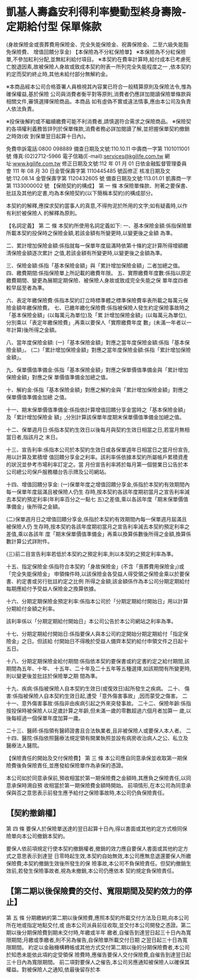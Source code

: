 # 凱基人壽鑫安利得利率變動型終身壽險-定期給付型 保單條款

(身故保險金或喪葬費用保險金、完全失能保險金、祝壽保險金、二至六級失能豁免保險費、
增值回饋分享金)
【本保險為不分紅保險單】
※本保險為不分紅保險單,不參加紅利分配,並無紅利給付項目。 ※本契約在費率計算時,給付成本已考慮死亡脫退因素,故被保險人身故或致成本契約附表一所列完全失能程度之一
,依本契約約定而契約終止時,其他未給付部分無解約金。 

※本商品經本公司合格簽署人員檢視其內容業已符合一般精算原則及保險法令,惟為確保權益,基於保險 公司與消費者衡平對等原則,消費者仍應詳加閱讀保險單條款與相關文件,審慎選擇保險商品。本商品 如有虛偽不實或違法情事,應由本公司及負責人依法負責。

※投保後解約或不繼續繳費可能不利消費者,請慎選符合需求之保險商品。 ※保險契約各項權利義務皆詳列於保單條款,消費者務必詳加閱讀了解,並把握保單契約撤銷之時效(收 到保單翌日起算十日內)。

免費申訴電話:0800 098889 備查日期及文號:110.10.11 中壽商一字第 1101011001 號 傳真:(02)2712-5966 電子信箱(E-mail):services@kgilife.com.tw 網址:www.kgilife.com.tw 修正日期及文號:112 年 01 月 01 日依金融監督管理委員會 111 年 08 月 30 日金管保壽字第 1110445485 號函修正 核准日期及文號:112.08.14 金管保壽字第 1120432605 號 備查日期及文號:113.01.01 凱壽商一字第 1133000002 號
【保險契約的構成】
第 一 條 本保險單條款、附著之要保書、批註及其他約定書,均為本保險契約(以下簡稱本契約)的構成部分。

本契約的解釋,應探求契約當事人的真意,不得拘泥於所用的文字;如有疑義時,以作有利於被保險人 的解釋為原則。

【名詞定義】
第 二 條 本契約所使用名詞定義如下:
一、基本保險金額:係指保險單所載本契約投保時之保險金額,若該金額有所變更時,以變更後之金額 為準。

二、累計增加保險金額:係指就每一保單年度屆滿時依第十條約定計算所得增額繳清保險金額逐次累計 之值,若該金額有所變更時,以變更後之金額為準。

三、保險金額:係指「基本保險金額」與「累計增加保險金額」二者加總之值。 四、繳費期間:係指保險單上所記載的繳費年限。 五、實際繳費年度數:係指以原定繳費期間、變更為展期定期保險、被保險人身故或致成完全失能之保 單年度四者較早屆至者為準。

六、表定年繳保險費:係指本契約訂立時標準體之標準保險費率表所載之每萬元保險金額年繳保險費。 七、已繳年繳化保險費:係指被保險人發生約定保險事故時之「基本保險金額」(以每萬元為單位)及「累 計增加保險金額」(以每萬元為單位),分別乘以「表定年繳保險費」,再乘以要保人「實際繳費年度 數」(未滿一年者以一年計算)後所得之金額。

八、當年度保險金額:
(一)「基本保險金額」對應之當年度保險金額:係指「基本保險金額」。 (二)「累計增加保險金額」對應之當年度保險金額:係指「累計增加保險金額」。

九、保單價值準備金:係指「基本保險金額」對應之保單價值準備金與「累計增加保險金額」對應之保 單價值準備金加總之值。

十、解約金:係指「基本保險金額」對應之解約金與「累計增加保險金額」對應之保單價值準備金加總 之值。

十一、期末保單價值準備金:係指依計算增值回饋分享金當時之「基本保險金額」及「累計增加保險金 額」,分別計算該保單年度期末保單價值準備金加總之值。

十二、保單週月日:係指本契約生效日以後每月與契約生效日相當之日,若當月無相當日者,指該月之 末日。

十三、宣告利率:係指本公司於本契約生效日或各保單週年日相當日之當月份宣告,用以計算及累積增 值回饋分享金之利率。該利率係依據本契約所屬帳戶累積資產的狀況並參考市場利率訂定之。當 月份宣告利率將於每月第一個營業日公告於本公司總公司保戶服務櫃台告示牌及公司網站。

十四、增值回饋分享金:
(一)保單年度之增值回饋分享金,係指於本契約有效期間內每一保單年度屆滿且被保險人仍生 存時,按本契約各該年度期初當月之宣告利率減去本契約預定利率(年利率百分之一點七 五)之差值,乘以各該年度「期末保單價值準備金」後所得之金額。

(二)保單週月日之增值回饋分享金,係指於本契約有效期間內每一保單週月屆滿且被保險人仍 生存時,按本契約各該年度期初當月之宣告利率減去本契約預定利率之差值,乘以各該年 度「期末保單價值準備金」再乘以換算係數後所得之金額,換算係數計算公式詳附件。

(三)前二目宣告利率若低於本契約之預定利率,則以本契約之預定利率為準。

十五、指定保險金:係指符合本契約「身故保險金」(不含「喪葬費用保險金」)或「完全失能保險金」
申領條件時,以該保險金各受益人得受領之保險金乘以於要保書、約定書或另行批註約定之比例 所得之金額;該金額係作為本公司分期定期給付每期應給付予受益人保險金之換算依據。

十六、分期定期保險金預定利率:係指本公司於「分期定期給付開始日」用以計算分期給付金額之利率。

該利率係以「分期定期給付開始日」本公司公告於本公司網站之利率為準。

十七、分期定期給付開始日:係指要保人與本公司約定開始分期定期給付「指定保險金」之日。但該給 付開始日不得晚於受益人備齊本契約給付申領文件之日起十五日。

十八、分期定期保險金給付期間:係指依本契約要保書或約定書約定之給付期間,該期間為五年、十年、
十五年、二十年及二十五年等五種選擇,如該期間有所變更時,則以變更後並批註於保險單之期 間為準。

十九、疾病:係指被保險人自本契約生效日(或復效日)起所發生之疾病。 二十、 傷害:係指被保險人自本契約生效日起,遭受「意外傷害事故」,因而蒙受之傷害。 二十一、意外傷害事故:係指非由疾病引起之外來突發事故。 二十二、保險年齡:係指按投保時被保險人以足歲計算之年齡,但未滿一歲的零數超過六個月者加算一 歲,以後每經過一個保單年度加算一歲。

二十三、醫師:係指領有醫師證書且合法執業者,且非被保險人或要保人本人者。 二十四、醫院:係指依照醫療法規定領有開業執照並設有病房收治病人之公、私立及醫療法人醫院。

【保險責任的開始及交付保險費】
第 三 條 本公司應自同意承保並收取第一期保險費後負保險責任,並應發給保險單作為承保的憑證。

本公司如於同意承保前,預收相當於第一期保險費之金額時,其應負之保險責任,以同意承保時溯自預 收相當於第一期保險費金額時開始。 前項情形,在本公司為同意承保與否之意思表示前發生應予給付之保險事故時,本公司仍負保險責任。

## 【契約撤銷權】

第 四 條 要保人於保險單送達的翌日起算十日內,得以書面或其他約定方式檢同保險單向本公司撤銷本契約。

要保人依前項規定行使本契約撤銷權者,撤銷的效力應自要保人書面或其他約定方式之意思表示到達翌 日零時起生效,本契約自始無效,本公司應無息退還要保人所繳保險費;本契約撤銷生效後所發生的保 險事故,本公司不負保險責任。但契約撤銷生效前,若發生保險事故者,視為未撤銷,本公司仍應依本 契約規定負保險責任。

## 【第二期以後保險費的交付、寬限期間及契約效力的停止】

第 五 條 分期繳納的第二期以後保險費,應照本契約所載交付方法及日期,向本公司所在地或指定地點交付,或 由本公司派員前往收取,並交付本公司開發之憑證。第二期以後分期保險費到期未交付時,年繳或半年 繳者,自催告到達翌日起三十日內為寬限期間;月繳或季繳者,則不另為催告,自保險單所載交付日期 之翌日起三十日為寬限期間。 約定以金融機構轉帳或其他方式交付第二期以後的分期保險費者,本公司於知悉未能依此項約定受領保 險費時,應催告要保人交付保險費,自催告到達翌日起三十日內為寬限期間。 前二項對要保人之催告,本公司另應通知被保險人以確保其權益。對被保險人之通知,依最後留存於本